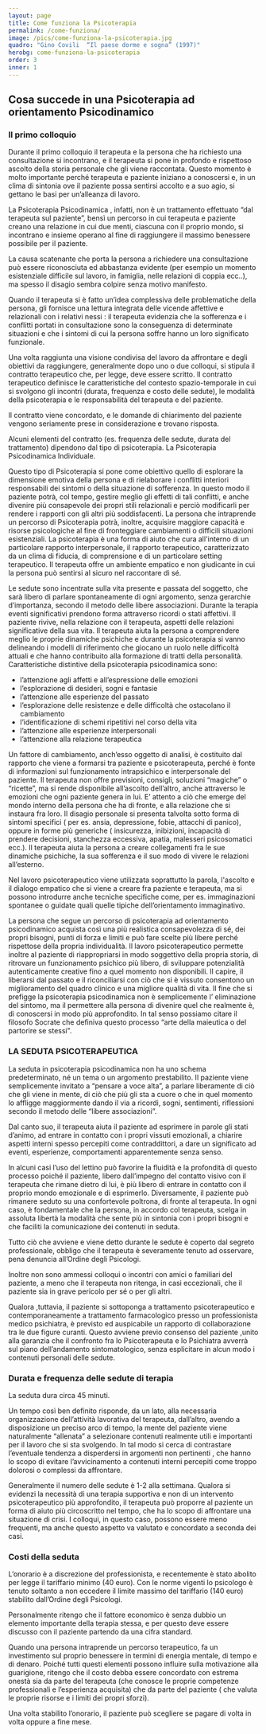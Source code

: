 ```yaml
---
layout: page
title: Come funziona la Psicoterapia
permalink: /come-funziona/
image: /pics/come-funziona-la-psicoterapia.jpg
quadro: "Gino Covili  “Il paese dorme e sogna” (1997)"
herobg: come-funziona-la-psicoterapia
order: 3
inner: 1
---
```


## Cosa succede in una Psicoterapia ad orientamento Psicodinamico

### Il primo colloquio

Durante il primo colloquio il terapeuta e la persona che ha richiesto una consultazione si incontrano, e il terapeuta si pone in profondo e rispettoso ascolto della storia personale che gli viene raccontata. 
Questo momento è molto importante perché terapeuta e paziente iniziano a conoscersi e, in un clima di sintonia ove il paziente possa  sentirsi accolto e a suo agio, si gettano le basi per un’alleanza di lavoro.

La Psicoterapia Psicodinamica , infatti, non è un trattamento effettuato “dal terapeuta sul paziente”, bensì un percorso in cui terapeuta e paziente creano una relazione in cui due menti, ciascuna con il proprio mondo, si incontrano e insieme operano al fine di raggiungere il massimo benessere possibile per il paziente.

La causa scatenante che porta la persona a richiedere una consultazione può essere riconosciuta ed abbastanza evidente (per esempio un momento esistenziale difficile sul lavoro, in famiglia, nelle relazioni di coppia ecc..), ma spesso il disagio sembra colpire senza motivo manifesto.

Quando il terapeuta si è fatto un’idea complessiva delle problematiche della persona, gli fornisce una lettura integrata delle vicende affettive e relazionali con i relativi nessi : il terapeuta evidenzia che la sofferenza e i conflitti portati in consultazione sono la conseguenza di determinate situazioni e che i sintomi di cui la persona soffre hanno un loro significato funzionale. 

Una volta raggiunta una visione condivisa del lavoro da affrontare e degli obiettivi da raggiungere, generalmente dopo uno o due colloqui, si stipula il contratto terapeutico che, per legge, deve essere scritto.
Il contratto terapeutico definisce le caratteristiche del contesto spazio-temporale in cui si svolgono gli incontri (durata, frequenza e costo delle sedute), le modalità della psicoterapia e le responsabilità del terapeuta e del paziente.

Il contratto viene concordato, e le domande di chiarimento del paziente vengono seriamente prese in considerazione e trovano risposta.

Alcuni elementi del contratto (es. frequenza delle sedute, durata del trattamento) dipendono dal tipo di psicoterapia. 
La Psicoterapia Psicodinamica Individuale. 

Questo tipo di Psicoterapia si pone come obiettivo quello di   esplorare la dimensione emotiva della persona e di rielaborare i conflitti interiori responsabili dei sintomi o della situazione di sofferenza. In questo modo il paziente potrà, col tempo,  gestire meglio gli effetti di tali conflitti, e anche divenire più consapevole dei propri stili relazionali e perciò modificarli per rendere i rapporti con gli altri più soddisfacenti. La persona che intraprende un percorso di Psicoterapia potrà, inoltre, acquisire maggiore capacità e risorse psicologiche al fine di fronteggiare cambiamenti o difficili situazioni esistenziali. La psicoterapia è una forma di aiuto che cura all'interno di un particolare rapporto interpersonale, il rapporto terapeutico, caratterizzato da un clima di fiducia, di comprensione e di un particolare setting terapeutico. Il terapeuta offre un ambiente empatico e non giudicante in cui la persona può sentirsi al sicuro nel raccontare di sé.

Le sedute sono incentrate sulla vita presente e passata del soggetto, che sarà libero di parlare spontaneamente di ogni argomento, senza gerarchie d’importanza, secondo il metodo delle libere associazioni. Durante la terapia eventi significativi prendono forma attraverso ricordi o stati affettivi. Il paziente rivive, nella relazione con il terapeuta, aspetti delle relazioni significative della sua vita. Il terapeuta aiuta la persona a comprendere meglio le proprie dinamiche psichiche e durante la psicoterapia si vanno delineando i modelli di riferimento che giocano un ruolo nelle difficoltà attuali e che hanno contribuito alla formazione di tratti della personalità. Caratteristiche distintive della psicoterapia psicodinamica sono:

* l’attenzione agli affetti e all’espressione delle emozioni
* l’esplorazione di desideri, sogni e fantasie
* l’attenzione alle esperienze del passato
* l’esplorazione delle resistenze e delle difficoltà che ostacolano il cambiamento
* l’identificazione di schemi ripetitivi nel corso della vita
* l’attenzione alle esperienze interpersonali
* l’attenzione alla relazione terapeutica

Un fattore di cambiamento, anch’esso oggetto di analisi, è costituito dal rapporto che viene a formarsi tra paziente e psicoterapeuta, perché è fonte di informazioni sul funzionamento intrapsichico e interpersonale del paziente. Il terapeuta non offre previsioni, consigli, soluzioni “magiche” o “ricette”, ma si rende disponibile all’ascolto dell’altro, anche attraverso le emozioni che ogni paziente genera in lui. E’ attento a ciò che emerge del mondo interno della persona che ha di fronte, e alla relazione che si instaura fra loro. Il disagio personale si presenta talvolta sotto forma di sintomi specifici ( per es. ansia, depressione, fobie, attacchi di panico), oppure in forme più generiche ( insicurezza, inibizioni,  incapacità di prendere decisioni, stanchezza eccessiva, apatia, malesseri psicosomatici ecc.). Il terapeuta aiuta la persona a creare collegamenti fra le sue dinamiche psichiche, la sua sofferenza e il suo modo di vivere le relazioni all’esterno. 

Nel lavoro psicoterapeutico viene utilizzata soprattutto la parola, l'ascolto e il dialogo empatico che si viene a creare fra paziente e terapeuta, ma si possono introdurre anche tecniche specifiche come, per es.  immaginazioni spontanee o guidate 
quali quelle tipiche dell’orientamento immaginativo. 

La persona che segue un percorso di psicoterapia ad orientamento psicodinamico acquista così una più realistica consapevolezza di sé, dei propri bisogni, punti di forza e limiti e può fare scelte più libere perché rispettose della propria individualità. Il lavoro psicoterapeutico permette inoltre al paziente di riappropriarsi in modo soggettivo della propria storia, di ritrovare un funzionamento psichico più libero, di sviluppare potenzialità autenticamente creative fino a quel momento non disponibili. Il capire, il liberarsi dal passato e il riconciliarsi con ciò che si è vissuto consentono un miglioramento del quadro clinico e una migliore qualità di vita. Il fine che si prefigge la psicoterapia psicodinamica non è semplicemente l’ eliminazione del sintomo, ma il permettere alla persona di divenire quel che realmente è, di conoscersi in modo più approfondito. In tal senso possiamo citare il filosofo Socrate che definiva questo processo “arte della maieutica o del partorire se stessi".

### LA SEDUTA PSICOTERAPEUTICA

La seduta in psicoterapia psicodinamica non ha uno schema predeterminato, né un tema o un argomento prestabilito. Il paziente viene semplicemente invitato a “pensare a voce alta”, a parlare liberamente di ciò che gli viene in mente, di ciò che più gli sta a cuore o che in quel momento lo affligge maggiormente dando il via a ricordi, sogni, sentimenti, riflessioni secondo il metodo delle “libere associazioni”.

Dal canto suo, il terapeuta aiuta il paziente ad esprimere in parole gli stati d’animo, ad entrare in contatto con i propri vissuti emozionali, a chiarire aspetti interni spesso percepiti come contraddittori, a dare un significato ad eventi, esperienze, comportamenti apparentemente senza senso.

In alcuni casi  l’uso del lettino può favorire la fluidità e la profondità di questo processo poiché il paziente, libero dall’impegno del contatto visivo con il terapeuta che rimane dietro di lui, è più libero di entrare in contatto con il proprio mondo emozionale e di esprimerlo. Diversamente, il paziente può rimanere seduto su una confortevole poltrona, di fronte al terapeuta. In ogni caso, è fondamentale che la persona, in accordo col terapeuta, scelga in assoluta libertà la modalità che sente più in sintonia con i propri bisogni e che faciliti la comunicazione dei contenuti in seduta.

Tutto ciò che avviene e viene detto durante le sedute è coperto dal segreto professionale, obbligo che il terapeuta è severamente tenuto ad osservare, pena denuncia all’Ordine degli Psicologi.

Inoltre non sono ammessi colloqui o incontri con amici o familiari del paziente, a meno che il terapeuta non ritenga, in casi eccezionali, che il paziente sia in grave pericolo per sé o per gli altri.

Qualora ,tuttavia, il paziente si sottoponga a trattamento psicoterapeutico e contemporaneamente a trattamento farmacologico presso un professionista medico psichiatra, è previsto ed auspicabile un rapporto di collaborazione tra le due figure curanti. Questo avviene  previo consenso del paziente ,unito alla garanzia che il confronto fra lo Psicoterapeuta e lo Psichiatra avverrà sul piano dell’andamento sintomatologico, senza esplicitare in alcun modo  i contenuti personali delle sedute.

### Durata e frequenza delle sedute di terapia

La seduta dura circa 45 minuti.

Un tempo così ben definito risponde, da un lato, alla necessaria organizzazione dell’attività lavorativa del terapeuta, dall’altro, avendo a disposizione un preciso arco di tempo, la mente del paziente viene naturalmente “allenata” a selezionare contenuti realmente utili e importanti per il lavoro che si sta svolgendo. In tal modo si cerca di contrastare l’eventuale tendenza a disperdersi in argomenti non pertinenti , che hanno lo scopo di evitare l’avvicinamento a contenuti interni percepiti come troppo dolorosi o complessi da affrontare.

Generalmente il numero delle sedute è 1-2 alla settimana. Qualora si evidenzi la necessità di una terapia supportiva e non di un intervento psicoterapeutico più approfondito, il terapeuta può proporre al paziente un forma di aiuto più circoscritto nel tempo, che ha lo scopo di affrontare una situazione di crisi. I colloqui, in questo caso, possono essere meno frequenti, ma anche questo aspetto va valutato e concordato a seconda dei casi. 

### Costi della seduta

L’onorario è a discrezione del professionista, e recentemente è stato abolito per legge il tariffario minimo (40 euro). Con le norme vigenti lo psicologo è tenuto soltanto a non eccedere il limite massimo del tariffario (140 euro) stabilito dall’Ordine degli Psicologi.

Personalmente ritengo che il fattore economico è senza dubbio un elemento importante della terapia stessa, e per questo deve essere discusso con il paziente partendo da una cifra standard.

Quando una persona intraprende un percorso terapeutico, fa un investimento sul proprio benessere in termini di energia mentale, di tempo e di denaro. Poiché tutti questi elementi possono influire sulla motivazione alla guarigione, ritengo che il costo debba essere concordato con estrema onestà sia da parte del terapeuta (che conosce le proprie competenze professionali e l’esperienza acquisita) che da parte del paziente ( che valuta le proprie risorse e i limiti dei propri sforzi).

Una volta stabilito l’onorario, il paziente può scegliere se pagare di volta in volta oppure a fine mese.
